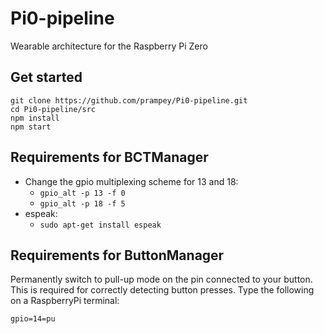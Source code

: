 # Pi0-pipeline
Wearable architecture for the Raspberry Pi Zero

## Get started
```
git clone https://github.com/prampey/Pi0-pipeline.git   
cd Pi0-pipeline/src 
npm install 
npm start 
```  

## Requirements for BCTManager  

- Change the gpio multiplexing scheme for 13 and 18:  
 	- ```gpio_alt -p 13 -f 0```  
  - ```gpio_alt -p 18 -f 5```  
- espeak:  
 	- ```sudo apt-get install espeak```
  
## Requirements for ButtonManager
 
Permanently switch to pull-up mode on the pin connected to your button. This is required for correctly detecting button presses. Type the following on a RaspberryPi terminal:

``` gpio=14=pu ```

